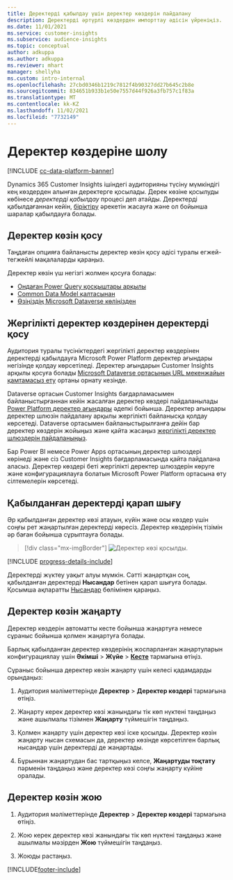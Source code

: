 ```yaml
---
title: Деректерді қабылдау үшін деректер көздерін пайдалану
description: Деректерді әртүрлі көздерден импорттау әдісін үйреніңіз.
ms.date: 11/01/2021
ms.service: customer-insights
ms.subservice: audience-insights
ms.topic: conceptual
author: adkuppa
ms.author: adkuppa
ms.reviewer: mhart
manager: shellyha
ms.custom: intro-internal
ms.openlocfilehash: 27cbd0346b1219c7812f4b90327dd27b645c2b8e
ms.sourcegitcommit: 834651b933b1e50e7557d44f926a3fb757c1f83a
ms.translationtype: MT
ms.contentlocale: kk-KZ
ms.lasthandoff: 11/02/2021
ms.locfileid: "7732149"
---
```

# <a name="data-sources-overview"></a>Деректер көздеріне шолу

[!INCLUDE [cc-data-platform-banner](../includes/cc-data-platform-banner.md)]

Dynamics 365 Customer Insights ішіндегі аудиторияны түсіну мүмкіндігі кең көздерден алынған деректерге қосылады. Дерек көзіне қосылуды көбінесе *деректерді қабылдау* процесі деп атайды. Деректерді қабылдағаннан кейін, [біріктіру](data-unification.md) әрекетін жасауға және ол бойынша шаралар қабылдауға болады.

## <a name="add-a-data-source"></a>Деректер көзін қосу

Таңдаған опцияға байланысты деректер көзін қосу әдісі туралы егжей-тегжейлі мақалаларды қараңыз.

Деректер көзін үш негізгі жолмен қосуға болады:

- [Ондаған Power Query қосқыштары арқылы](connect-power-query.md)
- [Common Data Model қалтасынан](connect-common-data-model.md)
- [Өзіңіздің Microsoft Dataverse көліңізден](connect-dataverse-managed-lake.md)

## <a name="add-data-from-on-premises-data-sources"></a>Жергілікті деректер көздерінен деректерді қосу

Аудитория туралы түсініктердегі жергілікті деректер көздерінен деректерді қабылдауға Microsoft Power Platform деректер ағындары негізінде қолдау көрсетіледі. Деректер ағындарын Customer Insights арқылы қосуға болады [Microsoft Dataverse ортасының URL мекенжайын қамтамасыз ету](create-environment.md) ортаны орнату кезінде.

Dataverse ортасын Customer Insights бағдарламасымен байланыстырғаннан кейін жасалған деректер көздері пайдаланылады [Power Platform деректер ағындары](/power-query/dataflows/overview-dataflows-across-power-platform-dynamics-365) әдепкі бойынша. Деректер ағындары деректер шлюзін пайдалану арқылы жергілікті байланысқа қолдау көрсетеді. Dataverse ортасымен байланыстырылғанға дейін бар деректер көздерін жойыңыз және қайта жасаңыз [жергілікті деректер шлюздерін пайдаланыңыз](/data-integration/gateway/service-gateway-app).

Бар Power BI немесе Power Apps ортасының деректер шлюздері көрінеді және сіз Customer Insights бағдарламасында қайта пайдалана аласыз. Деректер көздері беті жергілікті деректер шлюздерін көруге және конфигурациялауға болатын Microsoft Power Platform ортасына өту сілтемелерін көрсетеді.

## <a name="review-ingested-data"></a>Қабылданған деректерді қарап шығу

Әр қабылданған деректер көзі атауын, күйін және осы көздер үшін соңғы рет жаңартылған деректерді көресіз. Деректер көздерінің тізімін әр баған бойынша сұрыптауға болады.

> [!div class="mx-imgBorder"]
> ![Деректер көзі қосылды.](media/configure-data-datasource-added.png "Деректер көзі қосылды")

[!INCLUDE [progress-details-include](../includes/progress-details-pane.md)]

Деректерді жүктеу уақыт алуы мүмкін. Сәтті жаңартқан соң, қабылданған деректерді **Нысандар** бетінен қарап шығуға болады. Қосымша ақпаратты [Нысандар](entities.md) бөлімінен қараңыз.

## <a name="refresh-a-data-source"></a>Деректер көзін жаңарту

Деректер көздерін автоматты кесте бойынша жаңартуға немесе сұраныс бойынша қолмен жаңартуға болады. 

Барлық қабылданған деректер көздерінің жоспарланған жаңартуларын конфигурациялау үшін **Әкімші** > **Жүйе** > [**Кесте**](system.md#schedule-tab) тармағына өтіңіз.

Сұраныс бойынша деректер көзін жаңарту үшін келесі қадамдарды орындаңыз:

1. Аудитория мәліметтерінде **Деректер** > **Деректер көздері** тармағына өтіңіз.

2. Жаңарту керек деректер көзі жанындағы тік көп нүктені таңдаңыз және ашылмалы тізімнен **Жаңарту** түймешігін таңдаңыз.

3. Қолмен жаңарту үшін деректер көзі іске қосылды. Деректер көзін жаңарту нысан схемасын да, деректер көзінде көрсетілген барлық нысандар үшін деректерді де жаңартады.

4. Бұрыннан жаңартудан бас тартқыңыз келсе, **Жаңартуды тоқтату** пәрменін таңдаңыз және деректер көзі соңғы жаңарту күйіне оралады.

## <a name="delete-a-data-source"></a>Деректер көзін жою

1. Аудитория мәліметтерінде **Деректер** > **Деректер көздері** тармағына өтіңіз.

2. Жою керек деректер көзі жанындағы тік көп нүктені таңдаңыз және ашылмалы мәзірден **Жою** түймешігін таңдаңыз.

3. Жоюды растаңыз.


[!INCLUDE[footer-include](../includes/footer-banner.md)]
